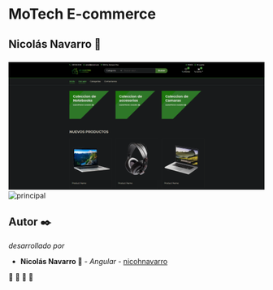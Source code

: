# MoTech E-commerce

## Nicolás Navarro 🚀


### 

![principal](https://github.com/nicohnavarro/motech-frontend/blob/master/src/assets/readme/inicio.PNG)
![principal](https://github.com/nicohnavarro/motech-frontend/blob/master/src/assets/readme/tabla.PNG)


## Autor ✒️

_desarrollado por_

* **Nicolás Navarro 🚀** - *Angular* - [nicohnavarro](https://github.com/nicohnavarro)

 🍺  🍺  🍺  🍺 